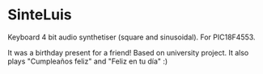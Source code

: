 # SinteLuis
Keyboard 4 bit audio synthetiser (square and sinusoidal). For PIC18F4553. 

It was a birthday present for a friend! Based on university project. It also plays "Cumpleaños feliz" and "Feliz en tu día" :)
